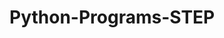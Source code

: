 # Python-Programs-STEP
      
  
           
             
           
             
                 
           
  
